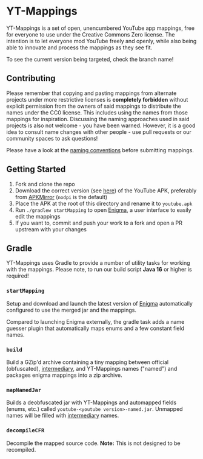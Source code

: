 # YT-Mappings
YT-Mappings is a set of open, unencumbered YouTube app mappings, free for everyone to use under the Creative Commons Zero license.
The intention is to let everyone mod YouTube freely and openly, while also being able to innovate and process the mappings as they see fit.

To see the current version being targeted, check the branch name!


## Contributing
Please remember that copying and pasting mappings from alternate projects under more restrictive licenses is **completely forbidden** without explicit permission from the owners of said mappings to distribute the names under the CC0 license.
This includes using the names from those mappings for inspiration.
Discussing the naming approaches used in said projects is also not welcome - you have been warned.
However, it is a good idea to consult name changes with other people - use pull requests or our community spaces to ask questions!

Please have a look at the [naming conventions](/CONVENTIONS.md) before submitting mappings.


## Getting Started
1. Fork and clone the repo
2. Download the correct version (see [here](./gradle.properties)) of the YouTube APK, preferably from [APKMirror](https://www.apkmirror.com/apk/google-inc/youtube/) (`nodpi` is the default)
3. Place the APK at the root of this directory and rename it to `youtube.apk`
4. Run `./gradlew startMapping` to open [Enigma](https://github.com/FabricMC/Enigma), a user interface to easily edit the mappings
5. If you want to, commit and push your work to a fork and open a PR upstream with your changes


## Gradle
YT-Mappings uses Gradle to provide a number of utility tasks for working with the mappings.
Please note, to run our build script **Java 16** or higher is required!

### `startMapping`
Setup and download and launch the latest version of [Enigma](https://github.com/FabricMC/Enigma) automatically configured to use the merged jar and the mappings.

Compared to launching Enigma externally, the gradle task adds a name guesser plugin that automatically maps enums and a few constant field names.

### `build`
Build a GZip'd archive containing a tiny mapping between official (obfuscated), [intermediary](https://github.com/NebelNidas/intermediary), and YT-Mappings names ("named") and packages enigma mappings into a zip archive.

### `mapNamedJar`
Builds a deobfuscated jar with YT-Mappings and automapped fields (enums, etc.) called `youtube-<youtube version>-named.jar`. Unmapped names will be filled with [intermediary](https://github.com/NebelNidas/Intermediary) names.

### `decompileCFR`
Decompile the mapped source code. **Note:** This is not designed to be recompiled.
